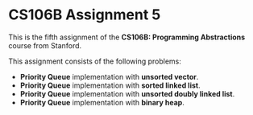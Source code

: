 # CS106B Assignment 5

This is the fifth assignment of the **CS106B: Programming Abstractions** course from Stanford.

This assignment consists of the following problems:
- **Priority Queue** implementation with **unsorted vector**.
- **Priority Queue** implementation with **sorted linked list**. 
- **Priority Queue** implementation with **unsorted doubly linked list**.
- **Priority Queue** implementation with **binary heap**.